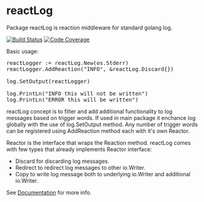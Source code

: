 # reactLog
Package reactLog is reaction middleware for standard golang log.

[![Build Status](https://travis-ci.org/MatejB/reactLog.svg)](https://travis-ci.org/MatejB/reactLog) [![Code Coverage](http://gocover.io/_badge/gopkg.in/github.com/MatejB/reactLog)](http://gocover.io/gopkg.in/github.com/MatejB/reactLog)

Basic usage:
<pre>
reactLogger := reactLog.New(os.Stderr)
reactLogger.AddReaction("INFO", &reactLog.Discard{})

log.SetOutput(reactLogger)

log.PrintLn("INFO this will not be written")
log.PrintLn("ERROR this will be written")
</pre>

reactLog concept is to filter and add additional functionality
to log messages based on trigger words.
If used in main package it enchance log globally with the use of log.SetOutput method.
Any number of trigger words can be registered using AddReaction
method each with it's own Reactor.

Reactor is the interface that wraps the Reaction method.
reactLog comes with few types that already implements Reactor interface:
* Discard for discarding log messages.
* Redirect to redirect log messages to other io.Writer.
* Copy to write log message both to underlying io.Writer and additional io.Writer.

See [Documentation](https://godoc.org/github.com/MatejB/reactLog#Logger.Write) for more info.
